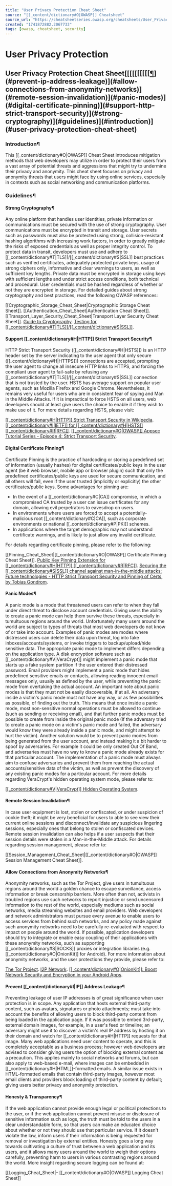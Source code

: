```yaml
---
title: "User Privacy Protection Cheat Sheet"
source: "[[_content/dictionary#O|OWASP]] Cheatsheet"
source_url: "https://cheatsheetseries.owasp.org/cheatsheets/User_Privacy_Protection_Cheat_Sheet.html"
created: "1741872882.2067733"
tags: [owasp, cheatsheet, security]
---
```

# User Privacy Protection

## User Privacy Protection Cheat Sheet[[[[[[[[[[[¶](#honesty-transparency)](#prevent-ip-address-leakage)](#allow-connections-from-anonymity-networks)](#remote-session-invalidation)](#panic-modes)](#digital-certificate-pinning)](#support-http-strict-transport-security)](#strong-cryptography)](#guidelines)](#introduction)](#user-privacy-protection-cheat-sheet)
### Introduction¶
This [[_content/dictionary#O|OWASP]] Cheat Sheet introduces mitigation methods that web developers may utilize in order to protect their users from a vast array of potential threats and aggressions that might try to undermine their privacy and anonymity. This cheat sheet focuses on privacy and anonymity threats that users might face by using online services, especially in contexts such as social networking and communication platforms.
### Guidelines¶
#### Strong Cryptography¶
Any online platform that handles user identities, private information or communications must be secured with the use of strong cryptography. User communications must be encrypted in transit and storage. User secrets such as passwords must also be protected using strong, collision-resistant hashing algorithms with increasing work factors, in order to greatly mitigate the risks of exposed credentials as well as proper integrity control.
To protect data in transit, developers must use and adhere to [[_content/dictionary#T|TLS]]/[[_content/dictionary#S|SSL]] best practices such as verified certificates, adequately protected private keys, usage of strong ciphers only, informative and clear warnings to users, as well as sufficient key lengths. Private data must be encrypted in storage using keys with sufficient lengths and under strict access conditions, both technical and procedural. User credentials must be hashed regardless of whether or not they are encrypted in storage.
For detailed guides about strong cryptography and best practices, read the following OWASP references:

[[Cryptographic_Storage_Cheat_Sheet|Cryptographic Storage Cheat Sheet]].
[[Authentication_Cheat_Sheet|Authentication Cheat Sheet]].
[[Transport_Layer_Security_Cheat_Sheet|Transport Layer Security Cheat Sheet]].
[Guide to Cryptography](https://wiki.owasp.org/index.php/Guide_to_Cryptography).
[Testing for [[_content/dictionary#T|TLS]]/[[_content/dictionary#S|SSL]]](https://owasp.org/www-project-web-security-testing-guide/stable/4-Web_Application_Security_Testing/09-Testing_for_Weak_Cryptography/01-Testing_for_Weak_SSL_TLS_Ciphers_Insufficient_Transport_Layer_Protection.html).

#### Support [[_content/dictionary#H|HTTP]] Strict Transport Security¶
HTTP Strict Transport Security ([[_content/dictionary#H|HSTS]]) is an HTTP header set by the server indicating to the user agent that only secure ([[_content/dictionary#H|HTTPS]]) connections are accepted, prompting the user agent to change all insecure HTTP links to HTTPS, and forcing the compliant user agent to fail-safe by refusing any [[_content/dictionary#T|TLS]]/[[_content/dictionary#S|SSL]] connection that is not trusted by the user.
HSTS has average support on popular user agents, such as Mozilla Firefox and Google Chrome. Nevertheless, it remains very useful for users who are in consistent fear of spying and Man in the Middle Attacks.
If it is impractical to force HSTS on all users, web developers should at least give users the choice to enable it if they wish to make use of it.
For more details regarding HSTS, please visit:

[[[_content/dictionary#H|HTTP]] Strict Transport Security in Wikipedia](https://en.wikipedia.org/wiki/HTTP_Strict_Transport_Security).
[[[_content/dictionary#I|IETF]] for [[_content/dictionary#H|HSTS]] [[_content/dictionary#R|RFC]]](https://tools.ietf.org/html/rfc6797).
[[[_content/dictionary#O|OWASP]] Appsec Tutorial Series - Episode 4: Strict Transport Security](http://www.youtube.com/watch?v=zEV3HOuM_Vw).

#### Digital Certificate Pinning¶
Certificate Pinning is the practice of hardcoding or storing a predefined set of information (usually hashes) for digital certificates/public keys in the user agent (be it web browser, mobile app or browser plugin) such that only the predefined certificates/public keys are used for secure communication, and all others will fail, even if the user trusted (implicitly or explicitly) the other certificates/public keys.
Some advantages for pinning are:

- In the event of a [[_content/dictionary#C|CA]] compromise, in which a compromised CA trusted by a user can issue certificates for any domain, allowing evil perpetrators to eavesdrop on users.
- In environments where users are forced to accept a potentially-malicious root [[_content/dictionary#C|CA]], such as corporate environments or national [[_content/dictionary#P|PKI]] schemes.
- In applications where the target demographic may not understand certificate warnings, and is likely to just allow any invalid certificate.

For details regarding certificate pinning, please refer to the following:

[[Pinning_Cheat_Sheet|[[_content/dictionary#O|OWASP]] Certificate Pinning Cheat Sheet]].
[Public Key Pinning Extension for [[_content/dictionary#H|HTTP]] [[_content/dictionary#R|RFC]]](https://tools.ietf.org/html/rfc7469).
[Securing the [[_content/dictionary#S|SSL]] channel against man-in-the-middle attacks: Future technologies - HTTP Strict Transport Security and Pinning of Certs, by Tobias Gondrom](https://owasp.org/www-pdf-archive/OWASP_defending-MITMA_APAC2012.pdf).

#### Panic Modes¶
A panic mode is a mode that threatened users can refer to when they fall under direct threat to disclose account credentials.
Giving users the ability to create a panic mode can help them survive these threats, especially in tumultuous regions around the world. Unfortunately many users around the world are subject to types of threats that most web developers do not know of or take into account.
Examples of panic modes are modes where distressed users can delete their data upon threat, log into fake inboxes/accounts/systems, or invoke triggers to backup/upload/hide sensitive data.
The appropriate panic mode to implement differs depending on the application type. A disk encryption software such as [[_content/dictionary#V|VeraCrypt]] might implement a panic mode that starts up a fake system partition if the user entered their distressed password.
Email providers might implement a panic mode that hides predefined sensitive emails or contacts, allowing reading innocent email messages only, usually as defined by the user, while preventing the panic mode from overtaking the actual account.
An important note about panic modes is that they must not be easily discoverable, if at all. An adversary inside a victim's panic mode must not have any way, or as few possibilities as possible, of finding out the truth. This means that once inside a panic mode, most non-sensitive normal operations must be allowed to continue (such as sending or receiving email), and that further panic modes must be possible to create from inside the original panic mode (If the adversary tried to create a panic mode on a victim's panic mode and failed, the adversary would know they were already inside a panic mode, and might attempt to hurt the victim).
Another solution would be to prevent panic modes from being generated from the user account, and instead making it a bit harder to spoof by adversaries. For example it could be only created Out Of Band, and adversaries must have no way to know a panic mode already exists for that particular account.
The implementation of a panic mode must always aim to confuse adversaries and prevent them from reaching the actual accounts/sensitive data of the victim, as well as prevent the discovery of any existing panic modes for a particular account.
For more details regarding VeraCrypt's hidden operating system mode, please refer to:

[[[_content/dictionary#V|VeraCrypt]] Hidden Operating System](https://www.veracrypt.fr/en/Hidden%20Operating%20System.html).

#### Remote Session Invalidation¶
In case user equipment is lost, stolen or confiscated, or under suspicion of cookie theft; it might be very beneficial for users to able to see view their current online sessions and disconnect/invalidate any suspicious lingering sessions, especially ones that belong to stolen or confiscated devices. Remote session invalidation can also helps if a user suspects that their session details were stolen in a Man-in-the-Middle attack.
For details regarding session management, please refer to:

[[Session_Management_Cheat_Sheet|[[_content/dictionary#O|OWASP]] Session Management Cheat Sheet]].

#### Allow Connections from Anonymity Networks¶
Anonymity networks, such as the Tor Project, give users in tumultuous regions around the world a golden chance to escape surveillance, access information or break censorship barriers. More often than not, activists in troubled regions use such networks to report injustice or send uncensored information to the rest of the world, especially mediums such as social networks, media streaming websites and email providers.
Web developers and network administrators must pursue every avenue to enable users to access services from behind such networks, and any policy made against such anonymity networks need to be carefully re-evaluated with respect to impact on people around the world.
If possible, application developers should try to integrate or enable easy coupling of their applications with these anonymity networks, such as supporting [[_content/dictionary#S|SOCKS]] proxies or integration libraries (e.g. [[_content/dictionary#O|OnionKit]] for Android).
For more information about anonymity networks, and the user protections they provide, please refer to:

[The Tor Project](https://www.torproject.org).
[I2P Network](http://www.i2p2.de).
[[[_content/dictionary#O|OnionKit]]: Boost Network Security and Encryption in your Android Apps](https://github.com/guardianproject/OnionKit).

#### Prevent [[_content/dictionary#I|IP]] Address Leakage¶
Preventing leakage of user IP addresses is of great significance when user protection is in scope. Any application that hosts external third-party content, such as avatars, signatures or photo attachments; must take into account the benefits of allowing users to block third-party content from being loaded in the application page.
If it was possible to embed 3rd-party, external domain images, for example, in a user's feed or timeline; an adversary might use it to discover a victim's real IP address by hosting it on their domain and watch for [[_content/dictionary#H|HTTP]] requests for that image.
Many web applications need user content to operate, and this is completely acceptable as a business process; however web developers are advised to consider giving users the option of blocking external content as a precaution. This applies mainly to social networks and forums, but can also apply to web-based e-mail, where images can be embedded in [[_content/dictionary#H|HTML]]-formatted emails.
A similar issue exists in HTML-formatted emails that contain third-party images, however most email clients and providers block loading of third-party content by default; giving users better privacy and anonymity protection.
#### Honesty & Transparency¶
If the web application cannot provide enough legal or political protections to the user, or if the web application cannot prevent misuse or disclosure of sensitive information such as logs, the truth must be told to the users in a clear understandable form, so that users can make an educated choice about whether or not they should use that particular service.
If it doesn't violate the law, inform users if their information is being requested for removal or investigation by external entities.
Honesty goes a long way towards cultivating a culture of trust between a web application and its users, and it allows many users around the world to weigh their options carefully, preventing harm to users in various contrasting regions around the world.
More insight regarding secure logging can be found at:

[[Logging_Cheat_Sheet|- [[_content/dictionary#O|OWASP]] Logging Cheat Sheet]]